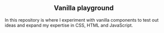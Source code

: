 <h2 align="center"> Vanilla playground</h2>

In this repository is where I experiment with vanilla components to test out ideas and expand my expertise in CSS, HTML and JavaScript.
